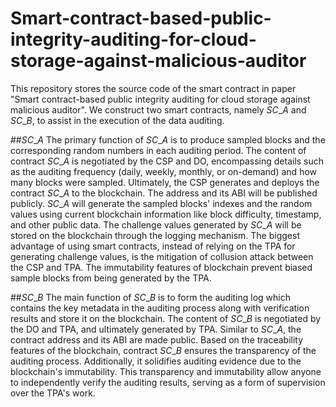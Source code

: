 # Smart-contract-based-public-integrity-auditing-for-cloud-storage-against-malicious-auditor
This repository stores the source code of the smart contract in paper "Smart contract-based public integrity auditing for cloud storage against malicious auditor". We construct two smart contracts, namely $SC\_A$ and $SC\_B$, to assist in the execution of the data auditing.




##$SC\_A$
The primary function of $SC\_A$ is to produce sampled blocks and the corresponding random numbers in each auditing period. The content of contract $SC\_A$ is negotiated by the CSP and DO, encompassing details such as the auditing frequency (daily, weekly, monthly, or on-demand) and how many blocks were sampled. Ultimately, the CSP generates and deploys the contract $SC\_A$ to the blockchain. The address and its ABI will be published publicly. $SC\_A$ will generate the sampled blocks' indexes and the random values using current blockchain information like block difficulty, timestamp, and other public data. The challenge values generated by $SC\_A$ will be stored on the blockchain through the logging mechanism. The biggest advantage of using smart contracts, instead of relying on the TPA for generating challenge values, is the mitigation of collusion attack between the CSP and TPA. The immutability features of blockchain prevent biased sample blocks from being generated by the TPA.

##$SC\_B$
The main function of $SC\_B$ is to form the auditing log which contains the key metadata in the auditing process along with verification results and store it on the blockchain. The content of $SC\_B$ is negotiated by the DO and TPA, and ultimately generated by TPA. Similar to $SC\_A$, the contract address and its ABI are made public. Based on the traceability features of the blockchain, contract $SC\_B$ ensures the transparency of the auditing process. Additionally, it solidifies auditing evidence due to the blockchain's immutability. This transparency and immutability allow anyone to independently verify the auditing results, serving as a form of supervision over the TPA's work.
